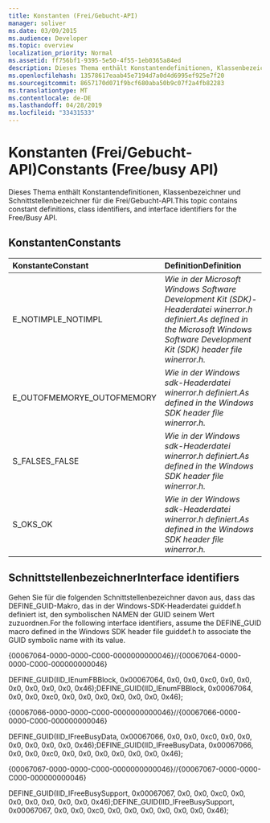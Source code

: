 ```yaml
---
title: Konstanten (Frei/Gebucht-API)
manager: soliver
ms.date: 03/09/2015
ms.audience: Developer
ms.topic: overview
localization_priority: Normal
ms.assetid: ff756bf1-9395-5e50-4f55-1eb0365a84ed
description: Dieses Thema enthält Konstantendefinitionen, Klassenbezeichner und Schnittstellenbezeichner für die Frei/Gebucht-API.
ms.openlocfilehash: 13578617eaab45e7194d7a0d4d6995ef925e7f20
ms.sourcegitcommit: 8657170d071f9bcf680aba50b9c07f2a4fb82283
ms.translationtype: MT
ms.contentlocale: de-DE
ms.lasthandoff: 04/28/2019
ms.locfileid: "33431533"
---
```

# <a name="constants-freebusy-api"></a><span data-ttu-id="e74b3-103">Konstanten (Frei/Gebucht-API)</span><span class="sxs-lookup"><span data-stu-id="e74b3-103">Constants (Free/busy API)</span></span>

<span data-ttu-id="e74b3-104">Dieses Thema enthält Konstantendefinitionen, Klassenbezeichner und Schnittstellenbezeichner für die Frei/Gebucht-API.</span><span class="sxs-lookup"><span data-stu-id="e74b3-104">This topic contains constant definitions, class identifiers, and interface identifiers for the Free/Busy API.</span></span>
  
## <a name="constants"></a><span data-ttu-id="e74b3-105">Konstanten</span><span class="sxs-lookup"><span data-stu-id="e74b3-105">Constants</span></span>

|<span data-ttu-id="e74b3-106">**Konstante**</span><span class="sxs-lookup"><span data-stu-id="e74b3-106">**Constant**</span></span>|<span data-ttu-id="e74b3-107">**Definition**</span><span class="sxs-lookup"><span data-stu-id="e74b3-107">**Definition**</span></span>|
|:-----|:-----|
|<span data-ttu-id="e74b3-108">E_NOTIMPL</span><span class="sxs-lookup"><span data-stu-id="e74b3-108">E_NOTIMPL</span></span>  <br/> | <span data-ttu-id="e74b3-109">*Wie in der Microsoft Windows Software Development Kit (SDK)-Headerdatei winerror.h definiert.*</span><span class="sxs-lookup"><span data-stu-id="e74b3-109">*As defined in the Microsoft Windows Software Development Kit (SDK) header file winerror.h.*</span></span>  <br/> |
|<span data-ttu-id="e74b3-110">E_OUTOFMEMORY</span><span class="sxs-lookup"><span data-stu-id="e74b3-110">E_OUTOFMEMORY</span></span>  <br/> | <span data-ttu-id="e74b3-111">*Wie in der Windows sdk-Headerdatei winerror.h definiert.*</span><span class="sxs-lookup"><span data-stu-id="e74b3-111">*As defined in the Windows SDK header file winerror.h.*</span></span>  <br/> |
|<span data-ttu-id="e74b3-112">S_FALSE</span><span class="sxs-lookup"><span data-stu-id="e74b3-112">S_FALSE</span></span>  <br/> | <span data-ttu-id="e74b3-113">*Wie in der Windows sdk-Headerdatei winerror.h definiert.*</span><span class="sxs-lookup"><span data-stu-id="e74b3-113">*As defined in the Windows SDK header file winerror.h.*</span></span>  <br/> |
|<span data-ttu-id="e74b3-114">S_OK</span><span class="sxs-lookup"><span data-stu-id="e74b3-114">S_OK</span></span>  <br/> | <span data-ttu-id="e74b3-115">*Wie in der Windows sdk-Headerdatei winerror.h definiert.*</span><span class="sxs-lookup"><span data-stu-id="e74b3-115">*As defined in the Windows SDK header file winerror.h.*</span></span>  <br/> |
   
## <a name="interface-identifiers"></a><span data-ttu-id="e74b3-116">Schnittstellenbezeichner</span><span class="sxs-lookup"><span data-stu-id="e74b3-116">Interface identifiers</span></span>

<span data-ttu-id="e74b3-117">Gehen Sie für die folgenden Schnittstellenbezeichner davon aus, dass das DEFINE_GUID-Makro, das in der Windows-SDK-Headerdatei guiddef.h definiert ist, den symbolischen NAMEN der GUID seinem Wert zuzuordnen.</span><span class="sxs-lookup"><span data-stu-id="e74b3-117">For the following interface identifiers, assume the DEFINE_GUID macro defined in the Windows SDK header file guiddef.h to associate the GUID symbolic name with its value.</span></span>
  
<span data-ttu-id="e74b3-118">{00067064-0000-0000-C000-0000000000046}</span><span class="sxs-lookup"><span data-stu-id="e74b3-118">//{00067064-0000-0000-C000-000000000046}</span></span>
  
<span data-ttu-id="e74b3-119">DEFINE_GUID(IID_IEnumFBBlock, 0x00067064, 0x0, 0x0, 0xc0, 0x0, 0x0, 0x0, 0x0, 0x0, 0x0, 0x46);</span><span class="sxs-lookup"><span data-stu-id="e74b3-119">DEFINE_GUID(IID_IEnumFBBlock, 0x00067064, 0x0, 0x0, 0xc0, 0x0, 0x0, 0x0, 0x0, 0x0, 0x0, 0x46);</span></span>
  
<span data-ttu-id="e74b3-120">{00067066-0000-0000-C000-0000000000046}</span><span class="sxs-lookup"><span data-stu-id="e74b3-120">//{00067066-0000-0000-C000-000000000046}</span></span>
  
<span data-ttu-id="e74b3-121">DEFINE_GUID(IID_IFreeBusyData, 0x00067066, 0x0, 0x0, 0xc0, 0x0, 0x0, 0x0, 0x0, 0x0, 0x0, 0x46);</span><span class="sxs-lookup"><span data-stu-id="e74b3-121">DEFINE_GUID(IID_IFreeBusyData, 0x00067066, 0x0, 0x0, 0xc0, 0x0, 0x0, 0x0, 0x0, 0x0, 0x0, 0x46);</span></span>
  
<span data-ttu-id="e74b3-122">{00067067-0000-0000-C000-0000000000046}</span><span class="sxs-lookup"><span data-stu-id="e74b3-122">//{00067067-0000-0000-C000-000000000046}</span></span>
  
<span data-ttu-id="e74b3-123">DEFINE_GUID(IID_IFreeBusySupport, 0x00067067, 0x0, 0x0, 0xc0, 0x0, 0x0, 0x0, 0x0, 0x0, 0x0, 0x46);</span><span class="sxs-lookup"><span data-stu-id="e74b3-123">DEFINE_GUID(IID_IFreeBusySupport, 0x00067067, 0x0, 0x0, 0xc0, 0x0, 0x0, 0x0, 0x0, 0x0, 0x0, 0x46);</span></span>
  

